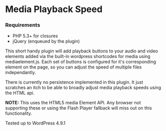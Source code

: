 # Media Playback Speed

### Requirements
- PHP 5.3+ for closures
- jQuery (enqueued by the plugin)

This short handy plugin will add playback buttons to your audio and video elements added via the built-in wordpress shortcodes for media using mediaelement.js. Each set of buttons is configured for it's corresponding element on the page, so you can adjust the speed of multiple files independantly. 

There is currently no persistence implemented in this plugin. It just scratches an itch to be able to broadly adjust media playback speeds using the HTML api.

**NOTE:** This uses the HTML5 media Element API. Any browser not supporting these or using the Flash Player fallback will miss out on this functionality.

Tested up to WordPress 4.9.1

